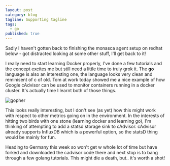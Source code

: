 ```yaml
---
layout: post
category: blog
tagline: Supporting tagline
tags: 
  - go
published: true
---
```

Sadly I haven't gotten back to finishing the monasca agent setup on redhat below - got distracted looking at some other stuff, I'll get back to it!

I really need to start learning Docker properly, I've done a few tutorials and the concept excites me but still need a little time to truly grok it.  The **go** language is also an interesting one, the language looks very clean and reminisent of c of old.  Tom at work today showed me a nice example of how Google cAdvisor can be used to monitor containers running in a docker cluster.  It's actually time I learnt both of those things.

![gopher](http://algotradexperts.com/static/uploads/goimg1910.png "next stop Go")


This looks really interesting, but I don't see (as yet) how this might work with respect to other metrics going on in the environment. In the interests of hitting two birds with one stone (learning docker and learning go), I'm thinking of attempting to add a statsd storage sink to cAdvisor.  cAdvisor already supports InfluxDB which is a powerful option, so the statsD thing would be mainly for fun.

Heading to Germany this week so won't get w whole lot of time but have forked and downloaded the cadvisor code there and next stop is to bang through a few golang tutorials.  This might die a death, but.. it's worth a shot!